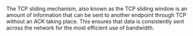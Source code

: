 The TCP sliding mechanism, also known as the TCP sliding window is an amount of information that can be sent to another endpoint through TCP without an ACK taking place. This ensures that data is consistently sent across the network for the most efficient use of bandwidth.
